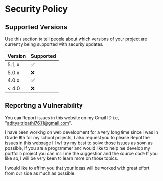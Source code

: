 # Security Policy

## Supported Versions

Use this section to tell people about which versions of your project are
currently being supported with security updates.

| Version | Supported          |
| ------- | ------------------ |
| 5.1.x   | :white_check_mark: |
| 5.0.x   | :x:                |
| 4.0.x   | :white_check_mark: |
| < 4.0   | :x:                |

## Reporting a Vulnerability

You can Report issues in this website on my Gmail ID i.e, "aditya.tripathi7631@gmail.com".

I have been working on web development for a very long time since I was in Grade 9th for my school projects, I also request you to please Repot the issues in this webpage I I wll try my best to solve those issues as soon as possible, If you are a programmer and would like to help me develop my portfolio project you can mail me the suggestion and the source code If you like so, I will be very keen to learn more on those topics.

I would like to affirm you that your ideas will be worked with great effort from our side as much as possible.
